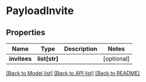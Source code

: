 # PayloadInvite

## Properties
Name | Type | Description | Notes
------------ | ------------- | ------------- | -------------
**invitees** | **list[str]** |  | [optional] 

[[Back to Model list]](../README.md#documentation-for-models) [[Back to API list]](../README.md#documentation-for-api-endpoints) [[Back to README]](../README.md)


